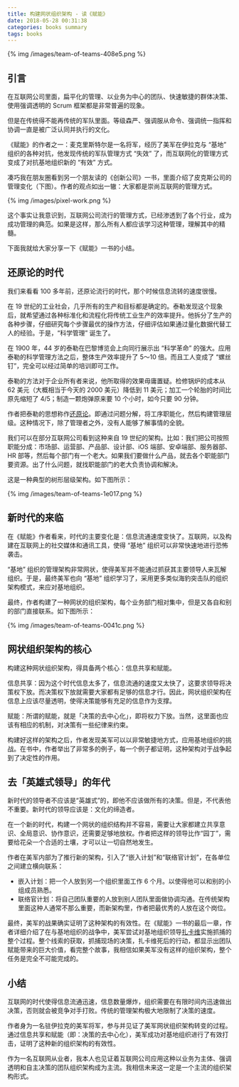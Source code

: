 ```yaml
---
title: 构建网状组织架构 - 读《赋能》
date: 2018-05-28 00:31:38
categories: books summary
tags: books
---
```


{% img /images/team-of-teams-408e5.png %}

## 引言

在互联网公司里面，扁平化的管理、以业务为中心的团队、快速敏捷的群体决策、使用强调透明的 Scrum 框架都是非常普遍的现象。

但是在传统得不能再传统的军队里面。等级森严、强调服从命令、强调统一指挥和协调一直是被广泛认同并执行的文化。

《赋能》的作者之一：麦克里斯特尔是一名将军，经历了美军在伊拉克与 “基地” 组织的各种对抗，他发现传统的军队管理方式 “失效” 了，而互联网化的管理方式变成了对抗基地组织新的 “有效” 方式。

凑巧我在朋友圈看到另一个朋友读的《创新公司》一书，里面介绍了皮克斯公司的管理变化（下图）。作者的观点如出一辙：大家都是崇尚互联网的管理方式。

{% img /images/pixel-work.png %}

这个事实让我意识到，互联网公司流行的管理方式，已经渗透到了各个行业，成为成功管理的典范。如果是这样，那么所有人都应该学习这种管理，理解其中的精髓。

下面我就给大家分享一下《赋能》一书的小结。

## 还原论的时代

我们来看看 100 多年前，还原论流行的时代，那个时候信息流转的速度很慢。

在 19 世纪的工业社会，几乎所有的生产和目标都是确定的。泰勒发现这个现象后，就希望通过各种标准化和流程化将传统工业生产的效率提升。他拆分了生产的各种步骤，仔细研究每个步骤最优的操作方法，仔细评估如果通过量化数据代替工人的经验。于是，“科学管理” 诞生了。

在 1900 年，44 岁的泰勒在巴黎博览会上向同行展示出 “科学革命” 的强大。应用泰勒的科学管理方法之后，整体生产效率提升了 5～10 倍。而且工人变成了 “螺丝钉”，完全可以经过简单的培训即可工作。

泰勒的方法对于企业所有者来说，他所取得的效果毋庸置疑。检修锅炉的成本从 62 美元（大概相当于今天的 2000 美元）降低到 11 美元；加工一个轮胎的时间比原先缩短了 4/5；制造一颗炮弹原来要 10 个小时，如今只要 90 分钟。

作者把泰勒的思想称作[还原论](https://baike.baidu.com/item/%E8%BF%98%E5%8E%9F%E8%AE%BA)。即通过问题分解，将工序职能化，然后构建管理层级。这种情况下，除了管理者之外，没有人能够了解事情的全貌。

我们可以在部分互联网公司看到这种来自 19 世纪的架构。比如：我们把公司按照职能分成：市场部、运营部、产品部、设计部、iOS 端部、安卓端部、服务器部、HR 部等，然后每个部门有一个老大。如果我们要做什么产品，就去各个职能部门要资源。出了什么问题，就找职能部门的老大负责协调和解决。

这是一种典型的树形层级架构。如下图所示：

{% img /images/team-of-teams-1e017.png %}

## 新时代的来临

在《赋能》作者看来，时代的主要变化是：信息流通速度变快了。互联网，以及构建在互联网上的社交媒体和通讯工具，使得 “基地” 组织可以非常快速地进行恐怖袭击。

“基地” 组织的管理架构非常网状，使得美军并不能通过抓获其主要领导人来瓦解组织。于是，最终美军也向 “基地” 组织学习了，采用更多类似海豹突击队的组织架构模式，来应对基地组织。

最终，作者构建了一种网状的组织架构，每个业务部门相对集中，但是又各自和别的部门直接联系。如下图所示：

{% img /images/team-of-teams-0041c.png %}

## 网状组织架构的核心

构建这种网状组织架构，得具备两个核心：信息共享和赋能。

信息共享：因为这个时代信息太多了，信息流通的速度又太快了，这要求领导将决策权下放。而决策权下放就需要大家都有足够的信息才行。因此，网状组织架构在信息上应该尽量透明，使得决策能够有充足的信息作为支撑。

赋能：所谓的赋能，就是「决策的去中心化」，即将权力下放。当然，这里面也应该有相应的机制，对决策有一些纪律来约束。

构建好这样的架构之后，作者发现美军可以以非常敏捷地方式，应用基地组织的挑战。在书中，作者举出了非常多的例子，每一个例子都证明，这种架构对于战争起到了决定性的作用。

## 去「英雄式领导」的年代

新时代的领导者不应该是“英雄式”的，即他不应该做所有的决策。但是，不代表他不重要。新时代的领导应该是：文化的缔造者。

在一个新的时代，构建一个网状的组织结构并不容易，需要让大家都建立共享意识、全局意识、协作意识，还需要足够地放权。作者把这样的领导比作“园丁”，需要给花朵一个合适的土壤，才可以让一切自然地发生。

作者在美军内部为了推行新的架构，引入了“嵌入计划”和“联络官计划”，在各单位之间建立横向联系：

 - 嵌入计划：把一个人放到另一个组织里面工作 6 个月。以使得他可以和别的小组成员熟悉。
 - 联络官计划：将自己团队重要的人放到别人团队里面做协调沟通。在传统架构里面这种人通常不那么重要，而新架构里，作者把最优秀的人放在这个岗位。

最终，美军的战果确实证明了这种架构的有效性。在《赋能》一书的最后一章，作者详细介绍了在与基地组织的战争中，美军尝试对基地组织领导[扎卡维](https://zh.wikipedia.org/wiki/%E9%98%BF%E5%B8%83%C2%B7%E7%A9%86%E8%90%A8%E5%B8%83%C2%B7%E6%89%8E%E5%8D%A1%E7%BB%B4)实施抓捕的整个过程。整个线索的获取，抓捕现场的决策，扎卡维死后的行动，都显示出团队赋能带来的巨大价值，看完整个故事，我相信如果美军没有这样的组织架构，整个任务是完全不可能完成的。

## 小结

互联网的时代使得信息流通迅速，信息数量爆炸，组织需要在有限时间内迅速做出决策，否则就会被竞争对手打败。传统的管理架构极大地限制了决策的速度。

作者身为一名驻伊拉克的美军将军，参与并见证了美军网状组织架构转变的过程。通过信息共享和赋能（即：决策的去中心化），美军成功对基地组织进行了有效打击，证明了这种新的组织架构的有效性。

作为一名互联网从业者，我本人也见证着互联网公司应用这种以业务为主体、强调透明和自主决策的团队组织架构成为主流。我相信未来这一定是一个主流的组织架构形式。
